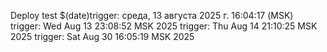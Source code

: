 
Deploy test $(date)trigger: среда, 13 августа 2025 г. 16:04:17 (MSK)
trigger: Wed Aug 13 23:08:52 MSK 2025
trigger: Thu Aug 14 21:10:25 MSK 2025
trigger: Sat Aug 30 16:05:19 MSK 2025
